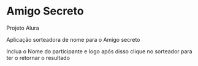 # Amigo Secreto 
Projeto Alura

Aplicação sorteadora de nome para o Amigo secreto 

Inclua o Nome do participante e logo após disso clique no sorteador para ter o retornar o resultado 

